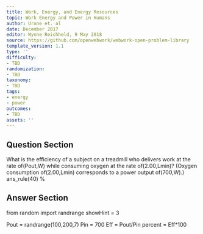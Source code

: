 ```yaml
---
title: Work, Energy, and Energy Resources
topic: Work Energy and Power in Humans
author: Urone et. al
date: December 2017
editor: Wynne Reichheld, 9 May 2018
source: https://github.com/openwebwork/webwork-open-problem-library
template_version: 1.1
type: ''
difficulty:
- TBD
randomization:
- TBD
taxonomy:
- TBD
tags:
- energy
- power
outcomes:
- TBD
assets: ''
---
```


## Question Section 

What is the efficiency of a subject on a treadmill who delivers work at the rate of(Pout,W) while consuming oxygen at the rate of(2.00,Lmin)? (Oxygen consumption of(2.00,Lmin) corresponds to a power output of(700,W).)
ans_rule(40) %



## Answer Section

from random import randrange
showHint = 3

Pout = randrange(100,200,7)
Pin = 700
Eff = Pout/Pin
percent = Eff*100